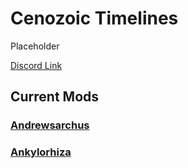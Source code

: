 # Cenozoic Timelines

Placeholder

[Discord Link](#)

## Current Mods

### [Andrewsarchus](http://localhost:5173/Pages/Path%20of%20Titans/Guides/Curve%20Overrides/Modded%20Dinosaurs/Cenozoic%20Timelines/Mod-Andrewsarchus.html)
### [Ankylorhiza](http://localhost:5173/Pages/Path%20of%20Titans/Guides/Curve%20Overrides/Modded%20Dinosaurs/Cenozoic%20Timelines/Mod-Ankylorhiza.html)